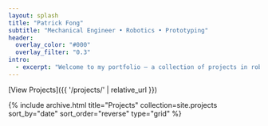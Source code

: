 ```yaml
---
layout: splash
title: "Patrick Fong"
subtitle: "Mechanical Engineer • Robotics • Prototyping"
header:
  overlay_color: "#000"
  overlay_filter: "0.3"
intro:
  - excerpt: "Welcome to my portfolio — a collection of projects in robotics, mechanical design, and prototyping."
---
```


[View Projects]({{ '/projects/' | relative_url }})



{% include archive.html
   title="Projects"
   collection=site.projects
   sort_by="date"
   sort_order="reverse"
   type="grid" %}
